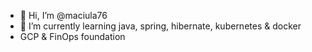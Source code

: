 - 👋 Hi, I’m @maciula76
- 🌱 I’m currently learning java, spring, hibernate, kubernetes & docker
- GCP & FinOps foundation


<!---
maciula76/maciula76 is a ✨ special ✨ repository because its `README.md` (this file) appears on your GitHub profile.
You can click the Preview link to take a look at your changes.
--->
